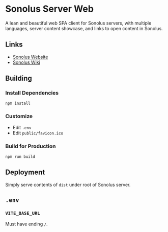 # Sonolus Server Web

A lean and beautiful web SPA client for Sonolus servers, with multiple languages, server content showcase, and links to open content in Sonolus.

## Links

-   [Sonolus Website](https://sonolus.com)
-   [Sonolus Wiki](https://wiki.sonolus.com)

## Building

### Install Dependencies

```
npm install
```

### Customize

-   Edit `.env`
-   Edit `public/favicon.ico`

### Build for Production

```
npm run build
```

## Deployment

Simply serve contents of `dist` under root of Sonolus server.

## `.env`

### `VITE_BASE_URL`

Must have ending `/`.

